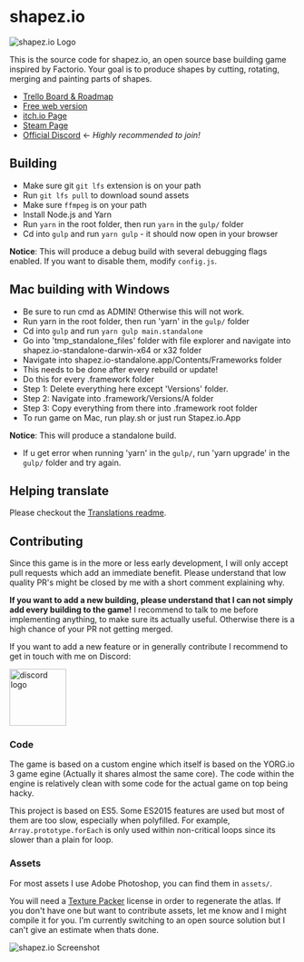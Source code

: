 # shapez.io

<img src="https://i.imgur.com/Y5Z2iqQ.png" alt="shapez.io Logo">

This is the source code for shapez.io, an open source base building game inspired by Factorio.
Your goal is to produce shapes by cutting, rotating, merging and painting parts of shapes.

-   [Trello Board & Roadmap](https://trello.com/b/ISQncpJP/shapezio)
-   [Free web version](https://shapez.io)
-   [itch.io Page](https://tobspr.itch.io/shapezio)
-   [Steam Page](https://steam.shapez.io)
-   [Official Discord](https://discord.com/invite/HN7EVzV) <- _Highly recommended to join!_

## Building

-   Make sure git `git lfs` extension is on your path
-   Run `git lfs pull` to download sound assets
-   Make sure `ffmpeg` is on your path
-   Install Node.js and Yarn
-   Run `yarn` in the root folder, then run `yarn` in the `gulp/` folder
-   Cd into `gulp` and run `yarn gulp` - it should now open in your browser

**Notice**: This will produce a debug build with several debugging flags enabled. If you want to disable them, modify `config.js`.

## Mac building with Windows
-   Be sure to run cmd as ADMIN! Otherwise this will not work.
-   Run yarn in the root folder, then run 'yarn' in the `gulp/` folder
-   Cd into `gulp` and run `yarn gulp main.standalone`
-   Go into 'tmp_standalone_files' folder with file explorer and navigate into shapez.io-standalone-darwin-x64 or x32 folder
-   Navigate into shapez.io-standalone.app/Contents/Frameworks folder
-   This needs to be done after every rebuild or update!
-   Do this for every .framework folder
-   Step 1: Delete everything here except 'Versions' folder.
-   Step 2: Navigate into .framework/Versions/A folder
-   Step 3: Copy everything from there into .framework root folder
-   To run game on Mac, run play.sh or just run Stapez.io.App

**Notice**: This will produce a standalone build.

-   If u get error when running 'yarn' in the `gulp/`, run 'yarn upgrade' in the `gulp/` folder and try again.

## Helping translate

Please checkout the [Translations readme](translations/).

## Contributing

Since this game is in the more or less early development, I will only accept pull requests which add an immediate benefit. Please understand that low quality PR's might be closed by me with a short comment explaining why.

**If you want to add a new building, please understand that I can not simply add every building to the game!** I recommend to talk to me before implementing anything, to make sure its actually useful. Otherwise there is a high chance of your PR not getting merged.

If you want to add a new feature or in generally contribute I recommend to get in touch with me on Discord:

<a href="https://discord.com/invite/HN7EVzV" target="_blank">
<img src="https://i.imgur.com/SoawBhW.png" alt="discord logo" width="100">
</a>

### Code

The game is based on a custom engine which itself is based on the YORG.io 3 game egine (Actually it shares almost the same core).
The code within the engine is relatively clean with some code for the actual game on top being hacky.

This project is based on ES5. Some ES2015 features are used but most of them are too slow, especially when polyfilled. For example, `Array.prototype.forEach` is only used within non-critical loops since its slower than a plain for loop.

### Assets

For most assets I use Adobe Photoshop, you can find them in `assets/`.

You will need a <a href="https://www.codeandweb.com/texturepacker" target="_blank">Texture Packer</a> license in order to regenerate the atlas. If you don't have one but want to contribute assets, let me know and I might compile it for you. I'm currently switching to an open source solution but I can't give an estimate when thats done.

<img src="https://i.imgur.com/W25Fkl0.png" alt="shapez.io Screenshot">
